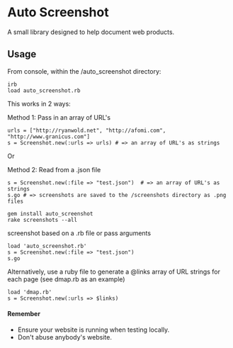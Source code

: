 Auto Screenshot
===============

A small library designed to help document web products.

## Usage

From console, within the /auto_screenshot directory:
    
    irb
    load auto_screenshot.rb

This works in 2 ways:

Method 1: Pass in an array of URL's

    urls = ["http://ryanwold.net", "http://afomi.com", "http://www.granicus.com"]
    s = Screenshot.new(:urls => urls) # => an array of URL's as strings

Or

Method 2: Read from a .json file

    s = Screenshot.new(:file => "test.json")  # => an array of URL's as strings
    s.go # => screenshots are saved to the /screenshots directory as .png files

    gem install auto_screenshot
    rake screenshots --all
    
screenshot based on a .rb file or pass arguments

    load 'auto_screenshot.rb'
    s = Screenshot.new(:file => "test.json")
    s.go

Alternatively, use a ruby file to generate a @links array of URL strings for each page (see dmap.rb as an example)

    load 'dmap.rb'
    s = Screenshot.new(:urls => $links)

#### Remember

* Ensure your website is running when testing locally.
* Don't abuse anybody's website.
